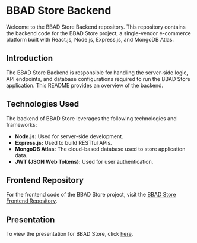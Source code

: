 # BBAD Store Backend

Welcome to the BBAD Store Backend repository. This repository contains the backend code for the BBAD Store project, a single-vendor e-commerce platform built with React.js, Node.js, Express.js, and MongoDB Atlas.

## Introduction

The BBAD Store Backend is responsible for handling the server-side logic, API endpoints, and database configurations required to run the BBAD Store application. This README provides an overview of the backend.

## Technologies Used

The backend of BBAD Store leverages the following technologies and frameworks:

- **Node.js:** Used for server-side development.
- **Express.js:** Used to build RESTful APIs.
- **MongoDB Atlas:** The cloud-based database used to store application data.
- **JWT (JSON Web Tokens):** Used for user authentication.

## Frontend Repository

For the frontend code of the BBAD Store project, visit the [BBAD Store Frontend Repository](https://github.com/ppoompich/bbad-store-frontend).

## Presentation

To view the presentation for BBAD Store, click [here](https://docs.google.com/presentation/d/1M3cocFfnALWEO_FCrFaipgCN156dxs-HRiEaPHZBCuI/edit?usp=sharing).
